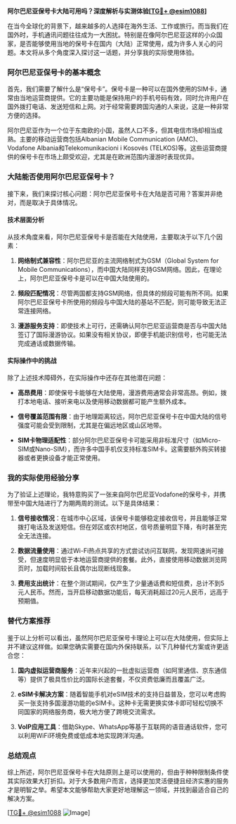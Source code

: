 **阿尔巴尼亚保号卡大陆可用吗？深度解析与实测体验[[TG💪+ @esim1088](https://t.me/s/esim1088)]**

在当今全球化的背景下，越来越多的人选择在海外生活、工作或旅行。而当我们在国外时，手机通讯问题往往成为一大困扰。特别是在像阿尔巴尼亚这样的小众国家，是否能够使用当地的保号卡在国内（大陆）正常使用，成为许多人关心的问题。本文将从多个角度深入探讨这一话题，并分享我的实际使用体验。

### 阿尔巴尼亚保号卡的基本概念

首先，我们需要了解什么是“保号卡”。保号卡是一种可以在国外使用的SIM卡，通常由当地运营商提供。它的主要功能是保持用户的手机号码有效，同时允许用户在国外拨打电话、发送短信和上网。对于经常需要跨国沟通的人来说，这是一种非常方便的选择。

阿尔巴尼亚作为一个位于东南欧的小国，虽然人口不多，但其电信市场却相当成熟。主要的移动运营商包括Albanian Mobile Communication (AMC)、Vodafone Albania和Telekomunikacioni i Kosovës (TELKOS)等。这些运营商提供的保号卡在市场上颇受欢迎，尤其是在欧洲范围内漫游时表现优异。

### 大陆能否使用阿尔巴尼亚保号卡？

接下来，我们来探讨核心问题：阿尔巴尼亚保号卡在大陆是否可用？答案并非绝对，而是取决于具体情况。

#### 技术层面分析

从技术角度来看，阿尔巴尼亚保号卡是否能在大陆使用，主要取决于以下几个因素：

1. **网络制式兼容性**：阿尔巴尼亚的主流网络制式为GSM（Global System for Mobile Communications），而中国大陆同样支持GSM网络。因此，在理论上，阿尔巴尼亚保号卡是可以在中国大陆使用的。
   
2. **频段匹配情况**：尽管两国都支持GSM网络，但具体的频段可能有所不同。如果阿尔巴尼亚保号卡所使用的频段与中国大陆的基站不匹配，则可能导致无法正常连接网络。

3. **漫游服务支持**：即使技术上可行，还需确认阿尔巴尼亚运营商是否与中国大陆签订了国际漫游协议。如果没有相关协议，即便手机能识别信号，也可能无法完成通话或数据传输。

#### 实际操作中的挑战

除了上述技术障碍外，在实际操作中还存在其他潜在问题：

- **高昂费用**：即使保号卡能够在大陆使用，漫游费用通常会非常高昂。例如，拨打本地电话、接听来电以及使用移动数据都可能产生额外成本。
  
- **信号覆盖范围有限**：由于地理距离较远，阿尔巴尼亚保号卡在中国大陆的信号强度可能会受到限制，尤其是在偏远地区或山区地带。

- **SIM卡物理适配性**：部分阿尔巴尼亚保号卡可能采用非标准尺寸（如Micro-SIM或Nano-SIM），而许多中国手机仅支持标准SIM卡。这需要额外购买转接器或者更换设备才能正常使用。

### 我的实际使用经验分享

为了验证上述理论，我特意购买了一张来自阿尔巴尼亚Vodafone的保号卡，并携带至中国大陆进行了为期两周的测试。以下是具体结果：

1. **信号接收情况**：在城市中心区域，该保号卡能够稳定接收信号，并且能够正常拨打电话及发送短信。但在郊区或农村地区，信号质量明显下降，有时甚至完全无法连接。

2. **数据流量使用**：通过Wi-Fi热点共享的方式尝试访问互联网，发现网速尚可接受，但速度明显低于本地运营商提供的套餐。此外，直接使用移动数据浏览网页时，加载时间较长且偶尔出现断线现象。

3. **费用支出统计**：在整个测试期间，仅产生了少量通话费和短信费，总计不到5元人民币。然而，当开启移动数据功能后，每天消耗超过20元人民币，远高于预期值。

### 替代方案推荐

鉴于以上分析可以看出，虽然阿尔巴尼亚保号卡理论上可以在大陆使用，但实际上并不建议这样做。如果您确实需要在国内外保持联系，以下几种替代方案或许更适合您：

1. **国内虚拟运营商服务**：近年来兴起的一批虚拟运营商（如阿里通信、京东通信等）提供了极具性价比的国际长途套餐，不仅资费低廉而且覆盖广泛。

2. **eSIM卡解决方案**：随着智能手机对eSIM技术的支持日益普及，您可以考虑购买一张支持多国漫游功能的eSIM卡。这种卡无需更换实体卡即可轻松切换不同国家的网络服务商，极大地方便了跨境交流需求。

3. **VoIP应用工具**：借助Skype、WhatsApp等基于互联网的语音通话软件，您可以利用WiFi环境免费或低成本地实现跨洋沟通。

### 总结观点

综上所述，阿尔巴尼亚保号卡在大陆原则上是可以使用的，但由于种种限制条件使其实际效果大打折扣。对于大多数用户而言，选择更加灵活便捷且经济实惠的服务才是明智之举。希望本文能够帮助大家更好地理解这一领域，并找到最适合自己的解决方案。

[[TG💪+ @esim1088](https://t.me/s/esim1088) ![Image](https://i.postimg.cc/4NQfJmqS/Snipaste-2025-05-13-00-14-12.png)]